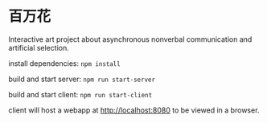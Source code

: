 # 百万花
Interactive art project about asynchronous nonverbal communication and artificial selection.

install dependencies:
`npm install`

build and start server:
`npm run start-server`

build and start client:
`npm run start-client`

client will host a webapp at [http://localhost:8080](http://localhost:8080) to be viewed in a browser.
